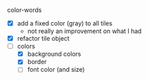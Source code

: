 color-words

- [x] add a fixed color (gray) to all tiles
  - not really an improvement on what I had
- [x] refactor tile object
- [ ] colors
  - [x] background colors
  - [x] border
  - [ ] font color (and size)